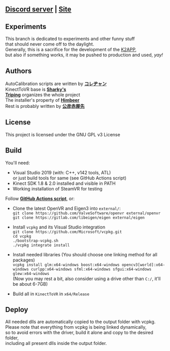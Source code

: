 ## <ins>__[Discord server](https://discord.gg/YBQCRDG)__</ins> | <ins>__[Site](https://k2vr.tech/)__</ins>

## Experiments
This branch is dedicated to experiments and other funny stuff<br> 
that should never come off to the daylight.<br>
Generally, this is a sacrifice for the development of the [K2APP](https://github.com/KinectToVR/k2vr-application),<br>
but also if something works, it may be pushed to production and used, *yay!*

## Authors
AutoCalibration scripts are written by **[コレヂャン](https://github.com/korejan)**<br>
KinectToVR base is **[Sharky's](https://github.com/sharkyh20/)**<br>
**[Triping](https://github.com/TripingPC)** organizes the whole project<br>
The installer's property of **[Himbeer](https://github.com/HimbeersaftLP)**<br>
Rest is probably written by **[公彦赤屋先](https://github.com/KimihikoAkayasaki)**<br>

## License
This project is licensed under the GNU GPL v3 License 

## Build
You'll need:
 - Visual Studio 2019 (with: C++, v142 tools, ATL)<br>or just build tools for same (see GitHub Actions script)
 - Kinect SDK 1.8 & 2.0 installed and visible in PATH
 - Working installation of SteamVR for testing

Follow **[GitHub Actions script](https://github.com/KimihikoAkayasaki/KinectToVR/blob/master/.github/workflows/main.yml)**, or:<br>

- Clone the latest OpenVR and Eigen3 into ```external/```:<br>
   ```git clone https://github.com/ValveSoftware/openvr external/openvr```<br>
   ```git clone https://gitlab.com/libeigen/eigen external/eigen```

- Install ```vcpkg``` and its Visual Studio integration<br>
   ```git clone https://github.com/Microsoft/vcpkg.git```<br>
   ```cd vcpkg```<br>
   ```./bootstrap-vcpkg.sh```<br>
   ```./vcpkg integrate install```
   
- Install needed libraries (You should choose one linking method for all packages)<br>
   ```vcpkg install glm:x64-windows boost:x64-windows opencv3[world]:x64-windows curlpp:x64-windows sfml:x64-windows sfgui:x64-windows glew:x64-windows```<br>
   (Now you may rest a bit, also consider using a drive other than ```C:/```, it'll be about 6-7GB)

- Build all in ```KinectToVR``` in ```x64/Release```

## Deploy
All needed dlls are automatically copied to the output folder with vcpkg.<br>
Please note that everything from vcpkg is being linked dynamically,<br>
so to avoid errors with the driver, build it alone and copy to the desired folder, <br>
including all present dlls inside the output folder.
